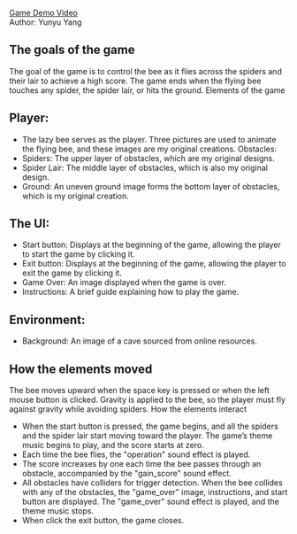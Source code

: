 [Game Demo Video](https://youtu.be/hDnoJq8jv1k)\
Author: Yunyu Yang
## The goals of the game 
The goal of the game is to control the bee as it flies across the spiders and their lair to achieve a high score. The game ends when the flying bee touches any spider, the spider lair, or hits the ground.
Elements of the game 
## Player:
- The lazy bee serves as the player. Three pictures are used to animate the flying bee, and these images are my original creations.
Obstacles: 
- Spiders: The upper layer of obstacles, which are my original designs.
- Spider Lair: The middle layer of obstacles, which is also my original design.
- Ground: An uneven ground image forms the bottom layer of obstacles, which is my original creation.
## The UI:
- Start button:  Displays at the beginning of the game, allowing the player to start the game by clicking it.
- Exit button: Displays at the beginning of the game, allowing the player to exit the game by clicking it.
- Game Over:  An image displayed when the game is over.
- Instructions: A brief guide explaining how to play the game.
## Environment:
- 	Background: An image of a cave sourced from online resources.

## How the elements moved
The bee moves upward when the space key is pressed or when the left mouse button is clicked. Gravity is applied to the bee, so the player must fly against gravity while avoiding spiders.
How the elements interact
- When the start button is pressed, the game begins, and all the spiders and the spider lair start moving toward the player. The game’s theme music begins to play, and the score starts at zero.
- Each time the bee flies, the "operation" sound effect is played.
- The score increases by one each time the bee passes through an obstacle, accompanied by the "gain_score" sound effect.
- All obstacles have colliders for trigger detection. When the bee collides with any of the obstacles, the "game_over" image, instructions, and start button are displayed. The "game_over" sound effect is played, and the theme music stops.
- When click the exit button, the game closes.
